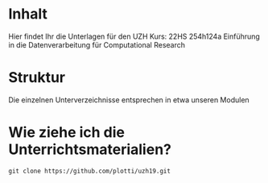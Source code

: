 # Inhalt

Hier findet Ihr die Unterlagen für den UZH Kurs: 22HS 254h124a Einführung in die Datenverarbeitung für Computational Research

# Struktur

Die einzelnen Unterverzeichnisse entsprechen in etwa unseren Modulen

# Wie ziehe ich die Unterrichtsmaterialien?

```git clone https://github.com/plotti/uzh19.git```

